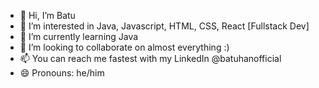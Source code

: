 - 👋 Hi, I’m Batu
- 👀 I’m interested in Java, Javascript, HTML, CSS, React [Fullstack Dev]
- 🌱 I’m currently learning Java
- 💞️ I’m looking to collaborate on almost everything :)
- 📫 You can reach me fastest with my LinkedIn @batuhanofficial
- 😄 Pronouns: he/him
